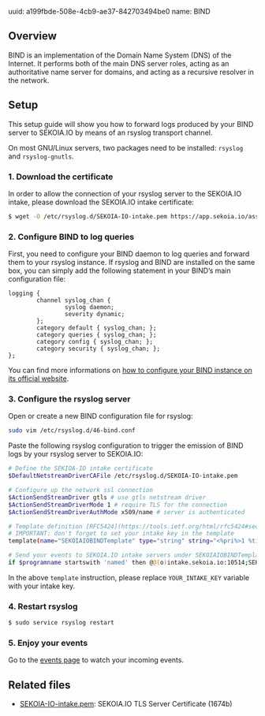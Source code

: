 uuid: a199fbde-508e-4cb9-ae37-842703494be0
name: BIND

## Overview

BIND is an implementation of the Domain Name System (DNS) of the Internet. It performs both of the main DNS server roles, acting as an authoritative name server for domains, and acting as a recursive resolver in the network.

## Setup

This setup guide will show you how to forward logs produced by your BIND server to SEKOIA.IO by means of an rsyslog transport channel.

On most GNU/Linux servers, two packages need to be installed: `rsyslog` and `rsyslog-gnutls`.

### 1. Download the certificate

In order to allow the connection of your rsyslog server to the SEKOIA.IO intake, please download the SEKOIA.IO intake certificate:

```bash
$ wget -O /etc/rsyslog.d/SEKOIA-IO-intake.pem https://app.sekoia.io/assets/files/SEKOIA-IO-intake.pem
```

### 2. Configure BIND to log queries

First, you need to configure your BIND daemon to log queries and forward them to your rsyslog instance. If rsyslog and BIND are installed on the same box, you can simply add the following statement in your BIND’s main configuration file:

```
logging {
        channel syslog_chan {
                syslog daemon;
                severity dynamic;
        };
        category default { syslog_chan; };
        category queries { syslog_chan; };
        category config { syslog_chan; };
        category security { syslog_chan; };
};
```

You can find more informations on [how to configure your BIND instance on its official website](https://kb.isc.org/docs/aa-01526).

### 3. Configure the rsyslog server

Open or create a new BIND configuration file for rsyslog:

```bash
sudo vim /etc/rsyslog.d/46-bind.conf
```

Paste the following rsyslog configuration to trigger the emission of BIND logs by your rsyslog server to SEKOIA.IO:

```bash
# Define the SEKIOA-IO intake certificate
$DefaultNetstreamDriverCAFile /etc/rsyslog.d/SEKOIA-IO-intake.pem

# Configure up the network ssl connection
$ActionSendStreamDriver gtls # use gtls netstream driver
$ActionSendStreamDriverMode 1 # require TLS for the connection
$ActionSendStreamDriverAuthMode x509/name # server is authenticated

# Template definition [RFC5424](https://tools.ietf.org/html/rfc5424#section-7.2.2)
# IMPORTANT: don't forget to set your intake key in the template
template(name="SEKOIAIOBINDTemplate" type="string" string="<%pri%>1 %timestamp:::date-rfc3339% %hostname% %app-name% %procid% LOG [SEKOIA@53288 intake_key=\"YOUR_INTAKE_KEY\"] %msg%\n")

# Send your events to SEKOIA.IO intake servers under SEKOIAIOBINDTemplate template
if $programname startswith 'named' then @@(o)intake.sekoia.io:10514;SEKOIAIOBINDTemplate
```

In the above `template` instruction, please replace `YOUR_INTAKE_KEY` variable with your intake key.

### 4. Restart rsyslog

```bash
$ sudo service rsyslog restart
```

### 5. Enjoy your events

Go to the [events page](https://app.sekoia.io/sic/events) to watch your incoming events.


## Related files

- [SEKOIA-IO-intake.pem](https://app.sekoia.io/assets/files/SEKOIA-IO-intake.pem): SEKOIA.IO TLS Server Certificate (1674b)
